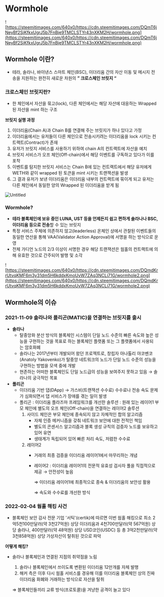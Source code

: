 # Wormhole

![https://steemitimages.com/640x0/https://cdn.steemitimages.com/DQmT6jNeyBf2SjKfkxUgrJ5b7FnBje9TMCLSTYr43nXKM2H/wormhole.png](https://steemitimages.com/640x0/https://cdn.steemitimages.com/DQmT6jNeyBf2SjKfkxUgrJ5b7FnBje9TMCLSTYr43nXKM2H/wormhole.png)

## Wormhole 이란?

- 테라, 솔라나, 바이낸스 스마트 체인(BSC), 이더리움 간의 자산 이동 및 메시지 전송을 지원하는 
완전히 새로운 차원의 **” 크로스체인 브릿지 “**

### 크로스체인 브릿지란?

- 한 체인에서 자산을 묶고(lock), 다른 체인에서는 해당 자산에 대응하는 Wrapped 된 자산을 mint 하는 구조

**브릿지 실행 과정**

1. 이더리움(Chain A)과 Chain B를 연결해 주는 브릿지가 하나 있다고 가정
2. 이더리움에서는 유저들이 다른 체인으로 전송시키려는 이더리움을 lock 시키는 컨트랙트(Contract)가 존재
3. 유저가 브릿지 서비스를 사용하기 위하여 chain A의 컨트랙트에 자산을 예치
4. 브릿지 서비스가 오프 체인(Off-chain)에서 해당 이벤트를 구독하고 있다가 이를 포착
5. 이벤트를 탐지한 브릿지 서비스는 Chain B에 있는 컨트랙트에서 해당 유저에게 WETH와 같이 wrapped 된 토큰을 mint 시키는 트랜잭션을 발생
6. 그 결과 유저가 보낸 이더리움은 이더리움 내부의 컨트랙트에 묶이게 되고 유저는 다른 체인에서 동일한 양의 Wrapped 된 이더리움을 받게 됨

![Untitled](Wormhole%208ecfd/Untitled.png)

### Wormhole?

- **테라 블록체인에 보유 중인 LUNA, UST 등을 언제든지 쉽고 편하게 솔라나나 BSC, 이더리움 등으로 전송**할 수 있는 브릿지
- 특정 서비스 주체에 의존하지 않고(leaderless) 온체인 상에서 관찰된 이벤트들의 동일한 연산을 통해 VAA(Validator Action Approval)에 서명을 하는 방식으로 운영
- 전체 가디언 노드의 2/3 이상이 서명한 경우 해당 트랜잭션은 웜홀의 컨트랙트에 의해 유효한 것으로 간주되어 발행 및 소각

![https://steemitimages.com/640x0/https://cdn.steemitimages.com/DQmdKrrUtvqKMF6m3y31dm5H6kddxKmoUvW7ZAq3NCLi71G/wormhole2.png](https://steemitimages.com/640x0/https://cdn.steemitimages.com/DQmdKrrUtvqKMF6m3y31dm5H6kddxKmoUvW7ZAq3NCLi71G/wormhole2.png)

## Wormhole의 이슈

### 2021-11-09 솔라나와 폴리곤(MATIC)을 연결하는 브릿지를 출시

- **솔라나**
    - 탈중앙화 분산 방식의 블록체인 시스템이 단일 노드 수준의 빠른 속도와 높은 성능을 구현하는 것을 목표로 하는 블록체인 플랫폼 또는 그 플랫폼에서 사용되는 암호화폐
    - 솔라나는 2017년부터 개발되어 왔던 프로젝트로, 창립자 아나톨리 야코벤코(Anatoly Yakovenko)가 탈중앙 네트워크의 노드가 단일 노드 수준의 성능을 구현하는 방법을 모색 중에 개발
    - 현존하는 어떠한 블록체인도 단일 노드급의 성능을 보여주지 못하고 있음 → 솔라나의 궁극적인 목표
- **폴리곤**
    - 이더리움 기반 댑(DApp) 
    → 가스비(트랜잭션 수수료) 수수료나 전송 속도 문제가 심화되면서 댑 서비스가 장애를 겪는 일이 발생
    - 폴리곤 : 이더리움 플라즈마 프레임워크를 개선한 솔루션 : 원래 있는 레이어1 부모 체인에 별도의 오프 체인(Off-chain)을 연결하는 레이어2 솔루션
        1.  사이드 체인은 부모 체인에 종속되지 않고 자체적인 합의 알고리즘
            - 자체 인증 메커니즘을 갖춰 네트워크 보안에 대한 전적인 책임
            - 별도의 콘센서스 알고리즘과 블록 생성 규칙의 검증자 노드를 보유하고 있어 유연
            - 생태계가 독립되어 있어 빠른 처리 속도, 저렴한 수수료
        2. 레이어2
            - 거래의 최종 검증을 이더리움 레이어1에서 마무리하는 개념
            - 레이어2 : 이더리움 레이어1의 전문적 유효성 검사자 풀을 직접적으로 제공 → 안전성이 높음
                
                ⇒ 이더리움 레이어1에 최종적으로 종속 & 이더리움의 보안성 활용
                
                ⇒ 속도와 수수료를 개선한 방식
                

### 2022-02-04 웜홀 해킹 사건

- 블록체인 보안 감사 전문 기업 '서틱'(certik)에 따르면 이번 웜홀 해킹으로 최소 2억5천100만달러(약 3천27억원) 상당 이더리움과 4천700만달러(약 567억원) 상당 솔라나, 400만달러(약 48억원) 상당 USD코인(USDC) 등 총 3억2천만달러(약 3천858억원) 상당 가상자산이 탈취된 것으로 파악

**어떻게 해킹?** 

- 솔라나 블록체인과 연결된 지점의 취약점을 노림
    1. 솔라나 블록체인에서 쓰이도록 변환된 이더리움 12만개를 자체 발행
    2. 해커 측은 이후 다시 웜홀 서비스를 경유해 이를 이더리움 블록체인 상의 진짜 이더리움 화폐와 거래하는 방식으로 자산을 탈취
    
    ⇒ 블록체인들끼리 교류 방식(프로토콜)을 겨냥한 공격이 늘고 있다
